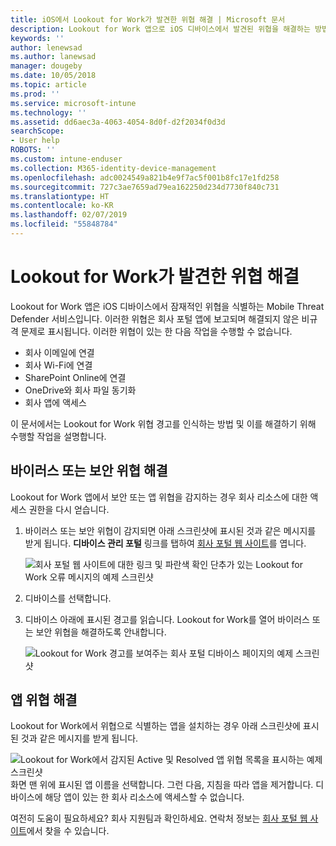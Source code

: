```yaml
---
title: iOS에서 Lookout for Work가 발견한 위협 해결 | Microsoft 문서
description: Lookout for Work 앱으로 iOS 디바이스에서 발견된 위협을 해결하는 방법에 대해 알아봅니다.
keywords: ''
author: lenewsad
ms.author: lanewsad
manager: dougeby
ms.date: 10/05/2018
ms.topic: article
ms.prod: ''
ms.service: microsoft-intune
ms.technology: ''
ms.assetid: dd6aec3a-4063-4054-8d0f-d2f2034f0d3d
searchScope:
- User help
ROBOTS: ''
ms.custom: intune-enduser
ms.collection: M365-identity-device-management
ms.openlocfilehash: adc0024549a821b4e9f7ac5f001b8fc17e1fd258
ms.sourcegitcommit: 727c3ae7659ad79ea162250d234d7730f840c731
ms.translationtype: HT
ms.contentlocale: ko-KR
ms.lasthandoff: 02/07/2019
ms.locfileid: "55848784"
---
```

# <a name="resolve-a-threat-found-by-lookout-for-work"></a>Lookout for Work가 발견한 위협 해결  

Lookout for Work 앱은 iOS 디바이스에서 잠재적인 위협을 식별하는 Mobile Threat Defender 서비스입니다. 이러한 위협은 회사 포털 앱에 보고되며 해결되지 않은 비규격 문제로 표시됩니다. 이러한 위협이 있는 한 다음 작업을 수행할 수 없습니다.

* 회사 이메일에 연결
* 회사 Wi-Fi에 연결
* SharePoint Online에 연결
* OneDrive와 회사 파일 동기화
* 회사 앱에 액세스

이 문서에서는 Lookout for Work 위협 경고를 인식하는 방법 및 이를 해결하기 위해 수행할 작업을 설명합니다. 

## <a name="troubleshoot-virus-or-security-threat"></a>바이러스 또는 보안 위협 해결  
Lookout for Work 앱에서 보안 또는 앱 위협을 감지하는 경우 회사 리소스에 대한 액세스 권한을 다시 얻습니다.  

1. 바이러스 또는 보안 위협이 감지되면 아래 스크린샷에 표시된 것과 같은 메시지를 받게 됩니다. **디바이스 관리 포털** 링크를 탭하여 [회사 포털 웹 사이트](https://portal.manage.microsoft.com/devices)를 엽니다.  

    ![회사 포털 웹 사이트에 대한 링크 및 파란색 확인 단추가 있는 Lookout for Work 오류 메시지의 예제 스크린샷](./media/mtd-go-to-device-management-portal-android.png)  

2. 디바이스를 선택합니다.  
3. 디바이스 아래에 표시된 경고를 읽습니다. Lookout for Work를 열어 바이러스 또는 보안 위협을 해결하도록 안내합니다.     

    ![Lookout for Work 경고를 보여주는 회사 포털 디바이스 페이지의 예제 스크린샷](./media/CP-lookout-virus-banner-1808.png)  

## <a name="troubleshoot-an-app-threat"></a>앱 위협 해결   
Lookout for Work에서 위협으로 식별하는 앱을 설치하는 경우 아래 스크린샷에 표시된 것과 같은 메시지를 받게 됩니다.  

![Lookout for Work에서 감지된 Active 및 Resolved 앱 위협 목록을 표시하는 예제 스크린샷](./media/ios-lfw-threat-example.png)    
화면 맨 위에 표시된 앱 이름을 선택합니다. 그런 다음, 지침을 따라 앱을 제거합니다. 디바이스에 해당 앱이 있는 한 회사 리소스에 액세스할 수 없습니다.    

여전히 도움이 필요하세요? 회사 지원팀과 확인하세요. 연락처 정보는 [회사 포털 웹 사이트](https://go.microsoft.com/fwlink/?linkid=2010980)에서 찾을 수 있습니다.    

